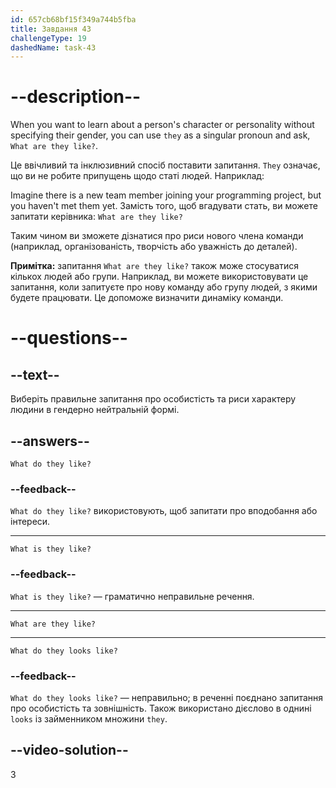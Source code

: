 ```yaml
---
id: 657cb68bf15f349a744b5fba
title: Завдання 43
challengeType: 19
dashedName: task-43
---
```


# --description--

When you want to learn about a person's character or personality without specifying their gender, you can use `they` as a singular pronoun and ask, `What are they like?`.

Це ввічливий та інклюзивний спосіб поставити запитання. `They` означає, що ви не робите припущень щодо статі людей. Наприклад:

Imagine there is a new team member joining your programming project, but you haven't met them yet. Замість того, щоб вгадувати стать, ви можете запитати керівника: `What are they like?`

Таким чином ви зможете дізнатися про риси нового члена команди (наприклад, організованість, творчість або уважність до деталей).

**Примітка:** запитання `What are they like?` також може стосуватися кількох людей або групи. Наприклад, ви можете використовувати це запитання, коли запитуєте про нову команду або групу людей, з якими будете працювати. Це допоможе визначити динаміку команди.

# --questions--

## --text--

Виберіть правильне запитання про особистість та риси характеру людини в гендерно нейтральній формі.

## --answers--

`What do they like?`

### --feedback--

`What do they like?` використовують, щоб запитати про вподобання або інтереси.

---

`What is they like?`

### --feedback--

`What is they like?` — граматично неправильне речення.

---

`What are they like?`

---

`What do they looks like?`

### --feedback--

`What do they looks like?` — неправильно; в реченні поєднано запитання про особистість та зовнішність. Також використано дієслово в однині `looks` із займенником множини `they`.

## --video-solution--

3
